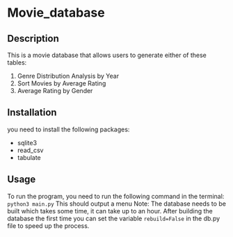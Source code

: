 # Movie_database

## Description 
This is a movie database that allows users to generate either of these tables: 
1. Genre Distribution Analysis by Year
2. Sort Movies by Average Rating
3. Average Rating by Gender

## Installation
you need to install the following packages:
* sqlite3
* read_csv
* tabulate

## Usage
To run the program, you need to run the following command in the terminal:
    ```python3 main.py```
This should output a menu
Note: 
The database needs to be built which takes some time, it can take up to an hour. 
After building the database the first time you can set the variable ```rebuild=False``` in the db.py file to speed up the process.


